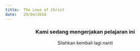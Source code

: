 ```yaml
---
title:  The Love of Christ
date:   23/04/2018
---
```


### <center>Kami sedang mengerjakan pelajaran ini</center>
<center>Silahkan kembali lagi nanti</center>
